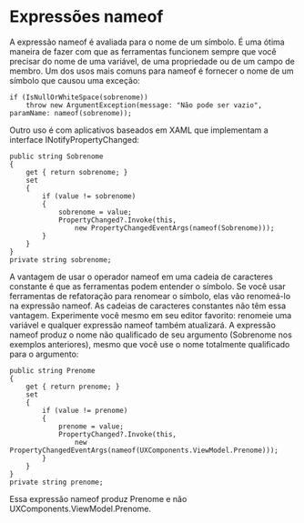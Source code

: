 ﻿# Expressões nameof

A expressão nameof é avaliada para o nome de um símbolo. É uma ótima maneira de fazer com que as ferramentas funcionem sempre que você precisar do nome de uma variável, de uma propriedade ou de um campo de membro.
Um dos usos mais comuns para nameof é fornecer o nome de um símbolo que causou uma exceção:



```
if (IsNullOrWhiteSpace(sobrenome))
    throw new ArgumentException(message: "Não pode ser vazio", paramName: nameof(sobrenome));
```
Outro uso é com aplicativos baseados em XAML que implementam a interface INotifyPropertyChanged:



```
public string Sobrenome
{
    get { return sobrenome; }
    set
    {
        if (value != sobrenome)
        {
            sobrenome = value;
            PropertyChanged?.Invoke(this, 
                new PropertyChangedEventArgs(nameof(Sobrenome)));
        }
    }
}
private string sobrenome;
```
A vantagem de usar o operador nameof em uma cadeia de caracteres constante é que as ferramentas podem entender o símbolo. Se você usar ferramentas de refatoração para renomear o símbolo, elas vão renomeá-lo na expressão nameof. As cadeias de caracteres constantes não têm essa vantagem. Experimente você mesmo em seu editor favorito: renomeie uma variável e qualquer expressão nameof também atualizará.
A expressão nameof produz o nome não qualificado de seu argumento (Sobrenome nos exemplos anteriores), mesmo que você use o nome totalmente qualificado para o argumento:



```
public string Prenome
{
    get { return prenome; }
    set
    {
        if (value != prenome)
        {
            prenome = value;
            PropertyChanged?.Invoke(this, 
                new PropertyChangedEventArgs(nameof(UXComponents.ViewModel.Prenome)));
        }
    }
}
private string prenome;
```
Essa expressão nameof produz Prenome e não UXComponents.ViewModel.Prenome.

